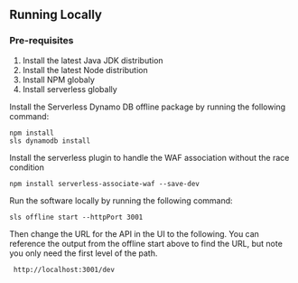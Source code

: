 ## Running Locally

### Pre-requisites

1. Install the latest Java JDK distribution
2. Install the latest Node distribution
3. Install NPM globaly
4. Install serverless globally

Install the Serverless Dynamo DB offline package by running the following command:

```
npm install
sls dynamodb install
```

Install the serverless plugin to handle the WAF association without the race condition

```
npm install serverless-associate-waf --save-dev
```

Run the software locally by running the following command:

```
sls offline start --httpPort 3001
```

Then change the URL for the API in the UI to the following. You can reference the output from the offline start above to find the URL, but note you only need the first level of the path.

```
 http://localhost:3001/dev
```
